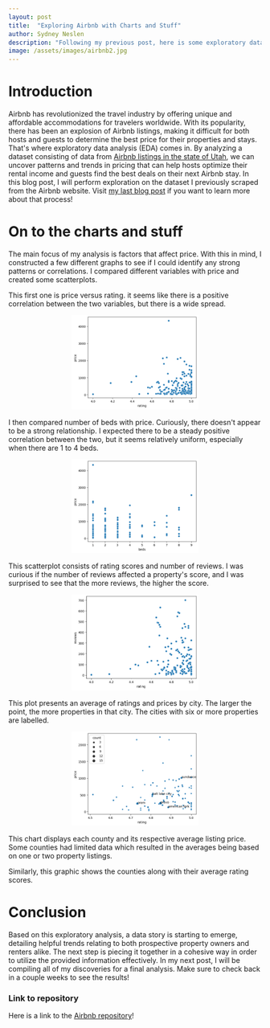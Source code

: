 ```yaml
---
layout: post
title:  "Exploring Airbnb with Charts and Stuff"
author: Sydney Neslen
description: "Following my previous post, here is some exploratory data analysis on what a promising Airbnb property consists of."
image: /assets/images/airbnb2.jpg
---
```

# Introduction
Airbnb has revolutionized the travel industry by offering unique and affordable accommodations for travelers worldwide. With its popularity, there has been an explosion of Airbnb listings, making it difficult for both hosts and guests to determine the best price for their properties and stays. That's where exploratory data analysis (EDA) comes in. By analyzing a dataset consisting of data from [Airbnb listings in the state of Utah](https://www.airbnb.com/s/Utah--United-States/), we can uncover patterns and trends in pricing that can help hosts optimize their rental income and guests find the best deals on their next Airbnb stay. In this blog post, I will perform exploration on the dataset I previously scraped from the Airbnb website. Visit [my last blog post](https://sneslen.github.io/my386blog/2023/03/15/blog-three-a-repo.html) if you want to learn more about that process!


# On to the charts and stuff

The main focus of my analysis is factors that affect price. With this in mind, I constructed a few different graphs to see if I could identify any strong patterns or correlations. I compared different variables with price and created some scatterplots. 

This first one is price versus rating. it seems like there is a positive correlation between the two variables, but there is a wide spread. 

<div style="text-align: center;">
<img src="https://raw.githubusercontent.com/sneslen/my386blog/main/assets/images/price_rating.png" alt="" style="width:50%;"/> 
</div>


I then compared number of beds with price. Curiously, there doesn't appear to be a strong relationship. I expected there to be a steady positive correlation between the two, but it seems relatively uniform, especially when there are 1 to 4 beds. 

<div style="text-align: center;">
<img src="https://raw.githubusercontent.com/sneslen/my386blog/main/assets/images/beds_price.png" alt="" style="width:50%;"/> 
</div>


This scatterplot consists of rating scores and number of reviews. I was curious if the number of reviews affected a property's score, and I was surprised to see that the more reviews, the higher the score. 

<div style="text-align: center;">
<img src="https://raw.githubusercontent.com/sneslen/my386blog/main/assets/images/rating_reviews.png" alt="" style="width:50%;"/> 
</div>

This plot presents an average of ratings and prices by city. The larger the point, the more properties in that city. The cities with six or more properties are labelled. 

<div style="text-align: center;">
<img src="https://raw.githubusercontent.com/sneslen/my386blog/main/assets/images/price_rating_count.png" alt="" style="width:50%;"/> 
</div>

This chart displays each county and its respective average listing price. Some counties had limited data which resulted in the averages being based on one or two property listings. 


Similarly, this graphic shows the counties along with their average rating scores. 



# Conclusion
Based on this exploratory analysis, a data story is starting to emerge, detailing helpful trends relating to both prospective property owners and renters alike. The next step is piecing it together in a cohesive way in order to utilize the provided information effectively. In my next post, I will be compiling all of my discoveries for a final analysis. Make sure to check back in a couple weeks to see the results!  


### Link to repository
Here is a link to the [Airbnb repository](sneslen.github.io/airbnb/)!
